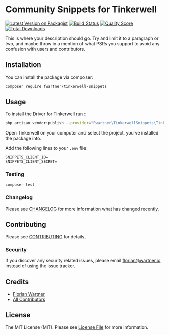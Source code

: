 # Community Snippets for Tinkerwell

[![Latest Version on Packagist](https://img.shields.io/packagist/v/fwartner/tinkerwell-snippets.svg?style=flat-square)](https://packagist.org/packages/fwartner/tinkerwell-snippets)
[![Build Status](https://img.shields.io/travis/fwartner/tinkerwell-snippets/master.svg?style=flat-square)](https://travis-ci.org/fwartner/tinkerwell-snippets)
[![Quality Score](https://img.shields.io/scrutinizer/g/fwartner/tinkerwell-snippets.svg?style=flat-square)](https://scrutinizer-ci.com/g/fwartner/tinkerwell-snippets)
[![Total Downloads](https://img.shields.io/packagist/dt/fwartner/tinkerwell-snippets.svg?style=flat-square)](https://packagist.org/packages/fwartner/tinkerwell-snippets)

This is where your description should go. Try and limit it to a paragraph or two, and maybe throw in a mention of what PSRs you support to avoid any confusion with users and contributors.

## Installation

You can install the package via composer:

```bash
composer require fwartner/tinkerwell-snippets
```

## Usage

To install the Driver for Tinkerwell run :
```bash
php artisan vendor:publish --provider="Fwartner\TinkerwellSnippets\TinkerwellSnippetsServiceProvider"
```

Open Tinkerwell on your computer and select the project, you´ve installed the package into.

Add the following lines to your `.env` file:
```
SNIPPETS_CLIENT_ID=
SNIPPETS_CLIENT_SECRET=
```

### Testing

``` bash
composer test
```

### Changelog

Please see [CHANGELOG](CHANGELOG.md) for more information what has changed recently.

## Contributing

Please see [CONTRIBUTING](CONTRIBUTING.md) for details.

### Security

If you discover any security related issues, please email florian@wartner.io instead of using the issue tracker.

## Credits

- [Florian Wartner](https://github.com/fwartner)
- [All Contributors](../../contributors)

## License

The MIT License (MIT). Please see [License File](LICENSE.md) for more information.
